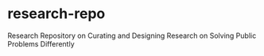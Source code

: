 # research-repo
Research Repository on Curating and Designing Research on Solving Public Problems Differently
